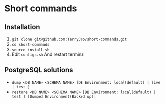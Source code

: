 # Short commands

## Installation

1. `git clone git@github.com:TerryJoo/short-commands.git`
2. `cd short-commands`
3. `source install.sh`
4. Edit `configs.sh` And restart terminal

## PostgreSQL solutions
  - `dump <DB NAME> <SCHEMA NAME> [DB Environment: local(default) | live | test ]`
  - `restore <DB NAME> <SCHEMA NAME> [DB Environment: local(default) | test ] [Dumped Environment(Backed up)]`
